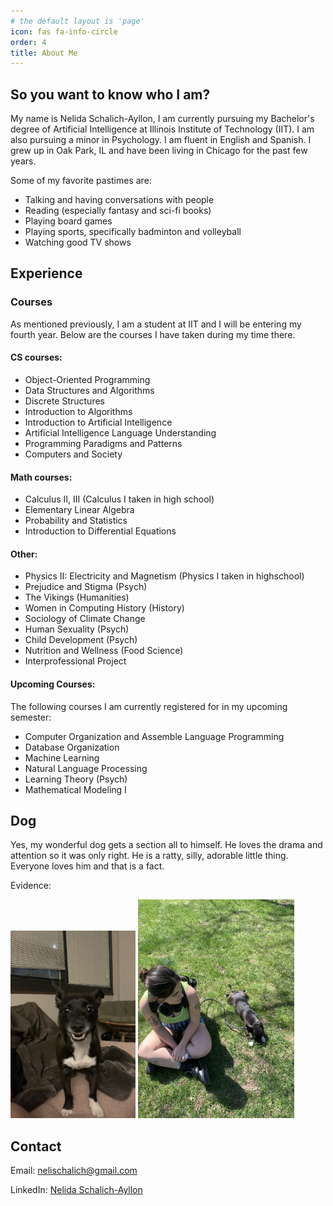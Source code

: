 ```yaml
---
# the default layout is 'page'
icon: fas fa-info-circle
order: 4
title: About Me
---
```


## So you want to know who I am?

My name is Nelida Schalich-Ayllon, I am currently pursuing my Bachelor's degree of Artificial Intelligence at Illinois Institute of Technology (IIT). I am also pursuing a minor in Psychology. I am fluent in English and Spanish. I grew up in Oak Park, IL and have been living in Chicago for the past few years. 

Some of my favorite pastimes are:

* Talking and having conversations with people
* Reading (especially fantasy and sci-fi books)
* Playing board games
* Playing sports, specifically badminton and volleyball
* Watching good TV shows

## Experience

### Courses

As mentioned previously, I am a student at IIT and I will be entering my fourth year. Below are the courses I have taken during my time there.

#### CS courses:
* Object-Oriented Programming
* Data Structures and Algorithms
* Discrete Structures
* Introduction to Algorithms
* Introduction to Artificial Intelligence
* Artificial Intelligence Language Understanding
* Programming Paradigms and Patterns
* Computers and Society

#### Math courses:
* Calculus II, III (Calculus I taken in high school)
* Elementary Linear Algebra
* Probability and Statistics
* Introduction to Differential Equations

#### Other:
* Physics II: Electricity and Magnetism (Physics I taken in highschool)
* Prejudice and Stigma (Psych)
* The Vikings (Humanities)
* Women in Computing History (History)
* Sociology of Climate Change
* Human Sexuality (Psych)
* Child Development (Psych)
* Nutrition and Wellness (Food Science)
* Interprofessional Project

#### Upcoming Courses:
The following courses I am currently registered for in my upcoming semester:

* Computer Organization and Assemble Language Programming
* Database Organization
* Machine Learning
* Natural Language Processing
* Learning Theory (Psych)
* Mathematical Modeling I


## Dog

Yes, my wonderful dog gets a section all to himself. He loves the drama and attention so it was only right. He is a ratty, silly, adorable little thing. Everyone loves him and that is a fact.

Evidence:

[<img src="https://raw.githubusercontent.com/nelischalich/nelischalich.github.io/main/assets/images/IMG-8490.JPG"  width="200" height="300" />](https://raw.githubusercontent.com/nelischalich/nelischalich.github.io/main/assets/images/IMG-8490.JPG "The dog himself")
[<img src="https://raw.githubusercontent.com/nelischalich/nelischalich.github.io/main/assets/images/IMG-0763.jpg"  width="250" height="350" />](https://raw.githubusercontent.com/nelischalich/nelischalich.github.io/main/assets/images/IMG-0763.jpg "The dog himself")

## Contact

Email: nelischalich@gmail.com

LinkedIn: [Nelida Schalich-Ayllon](https://www.linkedin.com/in/nelida-schalich-ayllon-7533421b7?lipi=urn%3Ali%3Apage%3Ad_flagship3_profile_view_base_contact_details%3BRuSm%2BAilSN62bXitR3UTOA%3D%3D)